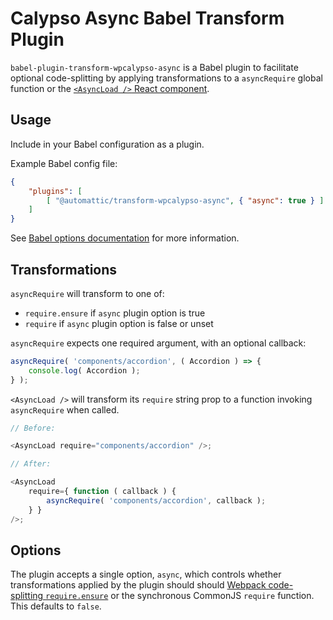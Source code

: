 # Calypso Async Babel Transform Plugin

`babel-plugin-transform-wpcalypso-async` is a Babel plugin to facilitate optional
code-splitting by applying transformations to a `asyncRequire` global function or the
[`<AsyncLoad />` React component](https://github.com/Automattic/wp-calypso/tree/HEAD/client/components/async-load).

## Usage

Include in your Babel configuration as a plugin.

Example Babel config file:

```json
{
	"plugins": [
		[ "@automattic/transform-wpcalypso-async", { "async": true } ]
	]
}
```

See [Babel options documentation](http://babeljs.io/docs/usage/options/) for more information.

## Transformations

`asyncRequire` will transform to one of:

- `require.ensure` if `async` plugin option is true
- `require` if `async` plugin option is false or unset

`asyncRequire` expects one required argument, with an optional callback:

```js
asyncRequire( 'components/accordion', ( Accordion ) => {
	console.log( Accordion );
} );
```

`<AsyncLoad />` will transform its `require` string prop to a function invoking `asyncRequire` when called.

```js
// Before:

<AsyncLoad require="components/accordion" />;
```

```js
// After:

<AsyncLoad
	require={ function ( callback ) {
		asyncRequire( 'components/accordion', callback );
	} }
/>;
```

## Options

The plugin accepts a single option, `async`, which controls whether transformations applied by the plugin should should [Webpack code-splitting `require.ensure`](https://webpack.github.io/docs/code-splitting.html) or the synchronous CommonJS `require` function. This defaults to `false`.
